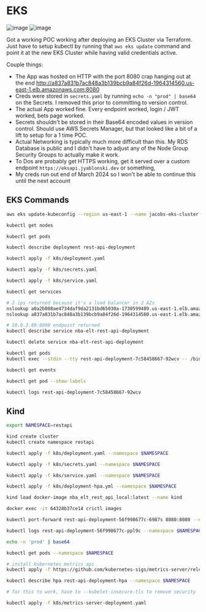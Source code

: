 # EKS
![image](https://github.com/jyablonski/nba_elt_rest_api/assets/16946556/54299b0e-f971-4cc0-a8ad-6a9450c819c5)
![image](https://github.com/jyablonski/nba_elt_rest_api/assets/16946556/f9fdc20c-5a45-4fd9-baa7-366be8817b4d)

Got a working POC working after deploying an EKS Cluster via Terraform.  Just have to setup kubectl by running that `aws eks update` command and point it at the new EKS Cluster while having valid credentials active.

Couple things:
- The App was hosted on HTTP with the port 8080 crap hanging out at the end http://a837a831b7ac848a3b139bcb9a84f26d-1964314560.us-east-1.elb.amazonaws.com:8080
- Creds were stored in `secrets.yaml` by running `echo -n "prod" | base64` on the Secrets.  I removed this prior to committing to version control.
- The actual App worked fine.  Every endpoint worked, login / JWT worked, bets page worked.  
- Secrets shouldn't be stored in their Base64 encoded values in version control.  Should use AWS Secrets Manager, but that looked like a bit of a lift to setup for a 1 time POC.
- Actual Networking is typically much more difficult than this.  My RDS Database is public and I didn't have to adjust any of the Node Group Security Groups to actually make it work.
- To Dos are probably get HTTPS working, get it served over a custom endpoint `https://eksapi.jyablonski.dev` or something, 
- My creds run out end of March 2024 so I won't be able to continue this until the next account

## EKS Commands
``` sh
aws eks update-kubeconfig --region us-east-1 --name jacobs-eks-cluster

kubectl get nodes

kubectl get pods

kubectl describe deployment rest-api-deployment

kubectl apply -f k8s/deployment.yaml

kubectl apply -f k8s/secrets.yaml

kubectl apply -f k8s/service.yaml

kubectl get services

# 2 ips returned because it's a load balancer in 2 AZs
nslookup a0a2b088ae4734daf9da2131bd65030a-1730599489.us-east-1.elb.amazonaws.com
nslookup a837a831b7ac848a3b139bcb9a84f26d-1964314560.us-east-1.elb.amazonaws.com

# 10.0.3.89:8080 endpoint returned
kubectl describe service nba-elt-rest-api-deployment

kubectl delete service nba-elt-rest-api-deployment

kubectl get pods
kubectl exec --stdin --tty rest-api-deployment-7c58458667-92wcv -- /bin/bash

kubectl get events

kubectl get pod --show-labels

kubectl logs rest-api-deployment-7c58458667-92wcv
```

## Kind

``` sh
export NAMESPACE=restapi

kind create cluster
kubectl create namespace restapi

kubectl apply -f k8s/deployment.yaml --namespace $NAMESPACE

kubectl apply -f k8s/secrets.yaml --namespace $NAMESPACE

kubectl apply -f k8s/service.yaml --namespace $NAMESPACE

kubectl apply -f k8s/deployment-hpa.yml --namespace $NAMESPACE

kind load docker-image nba_elt_rest_api_local:latest --name kind

docker exec -it 64328b37ce14 crictl images

kubectl port-forward rest-api-deployment-56f998677c-6987s 8080:8080 --namespace $NAMESPACE

kubectl logs rest-api-deployment-56f998677c-ppl9c --namespace $NAMESPACE

echo -n 'prod' | base64

kubectl get pods --namespace $NAMESPACE

# install kubernetes metrics api
kubectl apply -f https://github.com/kubernetes-sigs/metrics-server/releases/latest/download/components.yaml

kubectl describe hpa rest-api-deployment-hpa --namespace $NAMESPACE

# for this to work, have to --kubelet-insecure-tls to remove security

kubectl apply -f k8s/metrics-server-deployment.yaml
```